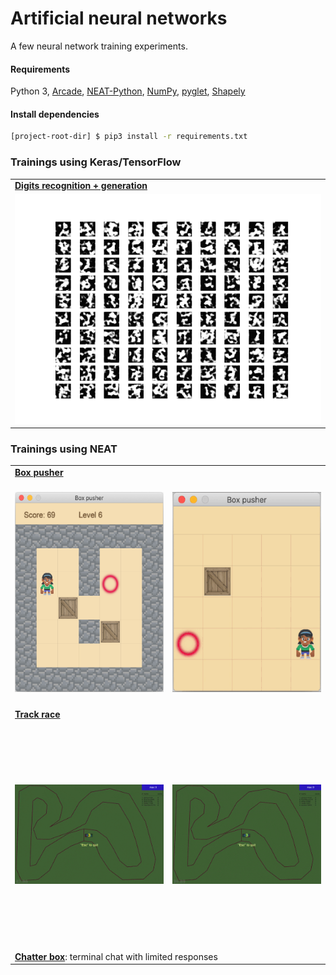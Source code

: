 # Artificial neural networks

A few neural network training experiments.

#### Requirements
Python 3, 
[Arcade](https://pypi.org/project/arcade/),
[NEAT-Python](https://pypi.org/project/neat-python/), 
[NumPy](https://pypi.org/project/numpy/), 
[pyglet](http://pyglet.org/),
[Shapely](https://pypi.org/project/Shapely/)


#### Install dependencies

```bash
[project-root-dir] $ pip3 install -r requirements.txt
```

### Trainings using Keras/TensorFlow

<table>
    <tbody>
        <tr></tr>
        <tr>
            <td align="left"><a href="digits#readme"><b>Digits recognition + generation</b></a></td>
        </tr>
        <tr>
            <td align="center">
                <a href="digits#readme"><img src="digits/docs/generate-samples.gif"/></a>
            </td>
        </tr>
    </tbody>
</table>


### Trainings using NEAT

<table>
    <tbody>
        <tr></tr>
        <tr>
            <td colspan="2" align="left"><a href="boxpusher#readme"><b>Box pusher</b></a></td>
        </tr>
        <tr>
            <td align="center" height="360">
                <a href="boxpusher#readme"><img src="boxpusher/docs/manual-run.png" height="320"/></a>
            </td>
            <td align="center">
                <a href="boxpusher#readme"><img src="boxpusher/docs/train-expert.gif" height="320"/></a>
            </td>
        </tr>
        <tr>
            <td colspan="2" align="left"><a href="racer#readme"><b>Track race</b></a></td>
        </tr>
        <tr>
            <td align="center" height="360">
                <a href="racer#readme"><img src="racer/docs/net-run-1.gif"/></a>
            </td>
            <td align="center">
                <a href="racer#readme"><img src="racer/docs/net-run-2.gif"/></a>
            </td>
        </tr>
        <tr>
            <td colspan="2" align="left"><a href="chatter#readme"><b>Chatter box</b></a>: terminal chat with limited responses</td>
        </tr>
    </tbody>
</table>
